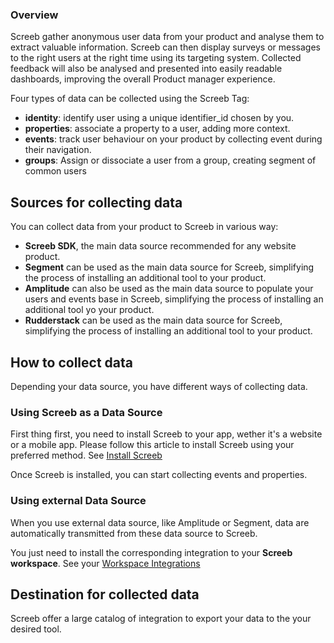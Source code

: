 ### Overview

Screeb gather anonymous user data from your product and analyse them to extract valuable information. Screeb can then display surveys or messages to the right users at the right time using its targeting system. Collected feedback will also be analysed and presented into easily readable dashboards, improving the overall Product manager experience.

Four types of data can be collected using the Screeb Tag:

- **identity**: identify user using a unique identifier_id chosen by you.
- **properties**: associate a property to a user, adding more context.
- **events**: track user behaviour on your product by collecting event during their navigation.
- **groups**: Assign or dissociate a user from a group, creating segment of common users

## Sources for collecting data

You can collect data from your product to Screeb in various way:

- **Screeb SDK**, the main data source recommended for any website product.
- **Segment** can be used as the main data source for Screeb, simplifying the process of installing an additional tool to your product.
- **Amplitude** can also be used as the main data source to populate your users and events base in Screeb, simplifying the process of installing an additional tool yo your product.
- **Rudderstack** can be used as the main data source for Screeb, simplifying the process of installing an additional tool to your product.

## How to collect data

Depending your data source, you have different ways of collecting data.

### Using Screeb as a Data Source

First thing first, you need to install Screeb to your app, wether it's a website or a mobile app.
Please follow this article to install Screeb using your preferred method.
See [Install Screeb](install)

Once Screeb is installed, you can start collecting events and properties.

### Using external Data Source

When you use external data source, like Amplitude or Segment, data are automatically transmitted from these data source to Screeb.

You just need to install the corresponding integration to your **Screeb workspace**. See your [Workspace Integrations](https://admin.screeb.app/org/last/integrations)

## Destination for collected data

Screeb offer a large catalog of integration to export your data to the your desired tool.
